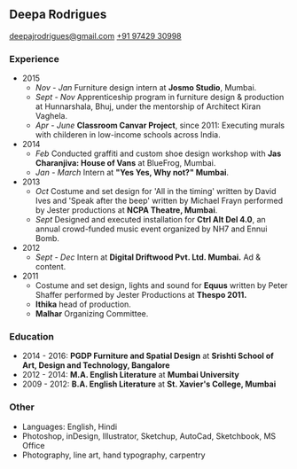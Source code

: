 ## Deepa Rodrigues
[deepajrodrigues@gmail.com](mailto:deepajrodrigues@gmail.com)
[+91 97429 30998](tel:+919742930998)

### Experience

 * 2015
   -  *Nov - Jan* Furniture design intern at __Josmo Studio__, Mumbai.
   -  *Sept - Nov* Apprenticeship program in furniture design & production at
      Hunnarshala, Bhuj, under the mentorship of Architect Kiran Vaghela.
   -  *Apr - June* __Classroom Canvar Project__, since 2011: Executing murals
      with childeren in low-income schools across India.
 * 2014
   - *Feb* Conducted graffiti and custom shoe design workshop with __Jas
     Charanjiva: House of Vans__ at BlueFrog, Mumbai.
   - *Jan - March* Intern at __"Yes Yes, Why not?" Mumbai__.
 * 2013
   - *Oct* Costume and set design for 'All in the timing' written by David Ives
     and 'Speak after the beep' written by Michael Frayn performed by Jester
     productions at __NCPA Theatre, Mumbai__.
   - *Sept* Designed and executed installation for __Ctrl Alt Del 4.0__, an
     annual crowd-funded music event organized by NH7 and Ennui Bomb.
 * 2012
   - *Sept - Dec* Intern at __Digital Driftwood Pvt. Ltd. Mumbai.__ Ad & content.
 * 2011
   - Costume and set design, lights and sound for __Equus__ written by Peter
     Shaffer performed by Jester Productions at __Thespo 2011.__
   - __Ithika__ head of production. 
   - __Malhar__ Organizing Committee.

### Education

 * 2014 - 2016: __PGDP Furniture and Spatial Design__ at __Srishti School of Art,
   Design and Technology, Bangalore__
 * 2012 - 2014: __M.A. English Literature__ at __Mumbai University__
 * 2009 - 2012: __B.A. English Literature__ at __St. Xavier's College, Mumbai__

### Other

 * Languages: English, Hindi
 * Photoshop, inDesign, Illustrator, Sketchup, AutoCad, Sketchbook, MS Office
 * Photography, line art, hand typography, carpentry 
